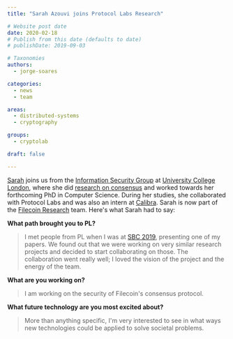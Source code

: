 ```yaml
---
title: "Sarah Azouvi joins Protocol Labs Research"

# Website post date
date: 2020-02-18
# Publish from this date (defaults to date)
# publishDate: 2019-09-03

# Taxonomies
authors:
  - jorge-soares

categories:
  - news
  - team

areas:
  - distributed-systems
  - cryptography

groups:
  - cryptolab

draft: false

---
```


[Sarah](/authors/sarah-azouvi/) joins us from the [Information Security Group](http://sec.cs.ucl.ac.uk/home/) at [University College London](http://www.cs.ucl.ac.uk/), where she did [research on consensus](https://scholar.google.co.uk/citations?user=06C63r0AAAAJ&hl=en) and worked towards her forthcoming PhD in Computer Science. During her studies, she collaborated with Protocol Labs and was also an intern at [Calibra](https://www.calibra.com/). Sarah is now part of the [Filecoin Research](/groups/cryptolab/) team. Here's what Sarah had to say:

**What path brought you to PL?**

> I met people from PL when I was at [SBC 2019](https://cyber.stanford.edu/sbc19), presenting one of my papers. We found out that we were working on very similar research projects and decided to start collaborating on those. The collaboration went really well; I loved the vision of the project and the energy of the team.

**What are you working on?**

> I am working on the security of Filecoin's consensus protocol.

**What future technology are you most excited about?**

> More than anything specific, I'm very interested to see in what ways new technologies could be applied to solve societal problems.
